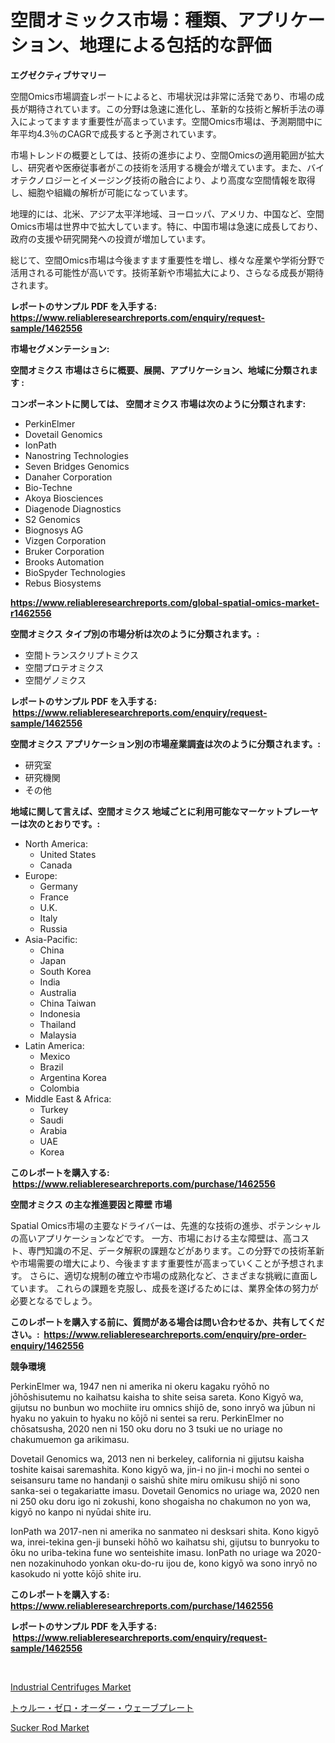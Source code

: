 <p><h1>空間オミックス市場：種類、アプリケーション、地理による包括的な評価</h1></p><p><strong>エグゼクティブサマリー</strong></p>
<p><p>空間Omics市場調査レポートによると、市場状況は非常に活発であり、市場の成長が期待されています。この分野は急速に進化し、革新的な技術と解析手法の導入によってますます重要性が高まっています。空間Omics市場は、予測期間中に年平均4.3％のCAGRで成長すると予測されています。</p><p>市場トレンドの概要としては、技術の進歩により、空間Omicsの適用範囲が拡大し、研究者や医療従事者がこの技術を活用する機会が増えています。また、バイオテクノロジーとイメージング技術の融合により、より高度な空間情報を取得し、細胞や組織の解析が可能になっています。</p><p>地理的には、北米、アジア太平洋地域、ヨーロッパ、アメリカ、中国など、空間Omics市場は世界中で拡大しています。特に、中国市場は急速に成長しており、政府の支援や研究開発への投資が増加しています。</p><p>総じて、空間Omics市場は今後ますます重要性を増し、様々な産業や学術分野で活用される可能性が高いです。技術革新や市場拡大により、さらなる成長が期待されます。</p></p>
<p><strong>レポートのサンプル PDF を入手する: <a href="https://www.reliableresearchreports.com/enquiry/request-sample/1462556">https://www.reliableresearchreports.com/enquiry/request-sample/1462556</a></strong></p>
<p><strong>市場セグメンテーション:</strong></p>
<p><strong> 空間オミクス 市場はさらに概要、展開、アプリケーション、地域に分類されます :</strong></p>
<p><strong>コンポーネントに関しては、 空間オミクス 市場は次のように分類されます: &nbsp;</strong></p>
<p><ul><li>PerkinElmer</li><li>Dovetail Genomics</li><li>IonPath</li><li>Nanostring Technologies</li><li>Seven Bridges Genomics</li><li>Danaher Corporation</li><li>Bio-Techne</li><li>Akoya Biosciences</li><li>Diagenode Diagnostics</li><li>S2 Genomics</li><li>Biognosys AG</li><li>Vizgen Corporation</li><li>Bruker Corporation</li><li>Brooks Automation</li><li>BioSpyder Technologies</li><li>Rebus Biosystems</li></ul></p>
<p><strong><a href="https://www.reliableresearchreports.com/global-spatial-omics-market-r1462556">https://www.reliableresearchreports.com/global-spatial-omics-market-r1462556</a></strong></p>
<p><strong> 空間オミクス タイプ別の市場分析は次のように分類されます。:</strong></p>
<p><ul><li>空間トランスクリプトミクス</li><li>空間プロテオミクス</li><li>空間ゲノミクス</li></ul></p>
<p><strong>レポートのサンプル PDF を入手する: &nbsp;<a href="https://www.reliableresearchreports.com/enquiry/request-sample/1462556">https://www.reliableresearchreports.com/enquiry/request-sample/1462556</a></strong></p>
<p><strong> 空間オミクス アプリケーション別の市場産業調査は次のように分類されます。:</strong></p>
<p><ul><li>研究室</li><li>研究機関</li><li>その他</li></ul></p>
<p><strong>地域に関して言えば、空間オミクス 地域ごとに利用可能なマーケットプレーヤーは次のとおりです。:</strong></p>
<p><ul>
    <li>
        North America:
        <ul>
            <li>United States</li>
            <li>Canada</li>
        </ul>
    </li>
    <li>
        Europe:
        <ul>
            <li>Germany</li>
            <li>France</li>
            <li>U.K.</li>
            <li>Italy</li>
            <li>Russia</li>
        </ul>
    </li>
    <li>
        Asia-Pacific:
        <ul>
            <li>China</li>
            <li>Japan</li>
            <li>South Korea</li>
            <li>India</li>
            <li>Australia</li>
            <li>China Taiwan</li>
            <li>Indonesia</li>
            <li>Thailand</li>
            <li>Malaysia</li>
        </ul>
    </li>
    <li>
        Latin America:
        <ul>
            <li>Mexico</li>
            <li>Brazil</li>
            <li>Argentina Korea</li>
            <li>Colombia</li>
        </ul>
    </li>
    <li>
        Middle East & Africa:
        <ul>
            <li>Turkey</li>
            <li>Saudi</li>
            <li>Arabia</li>
            <li>UAE</li>
            <li>Korea</li>
        </ul>
    </li>
    </ul></p>
<p><strong>このレポートを購入する: &nbsp;<a href="https://www.reliableresearchreports.com/purchase/1462556">https://www.reliableresearchreports.com/purchase/1462556</a></strong></p>
<p><strong>空間オミクス の主な推進要因と障壁 市場</strong></p>
<p><p>Spatial Omics市場の主要なドライバーは、先進的な技術の進歩、ポテンシャルの高いアプリケーションなどです。 一方、市場における主な障壁は、高コスト、専門知識の不足、データ解釈の課題などがあります。この分野での技術革新や市場需要の増大により、今後ますます重要性が高まっていくことが予想されます。 さらに、適切な規制の確立や市場の成熟化など、さまざまな挑戦に直面しています。 これらの課題を克服し、成長を遂げるためには、業界全体の努力が必要となるでしょう。</p></p>
<p><strong>このレポートを購入する前に、質問がある場合は問い合わせるか、共有してください。:&nbsp; <a href="https://www.reliableresearchreports.com/enquiry/pre-order-enquiry/1462556">https://www.reliableresearchreports.com/enquiry/pre-order-enquiry/1462556</a></strong></p>
<p><strong>競争環境</strong></p>
<p><p>PerkinElmer wa, 1947 nen ni amerika ni okeru kagaku ryōhō no jōhōshisutemu no kaihatsu kaisha to shite seisa sareta. Kono Kigyō wa, gijutsu no bunbun wo mochiite iru omnics shijō de, sono inryō wa jūbun ni hyaku no yakuin to hyaku no kōjō ni sentei sa reru. PerkinElmer no chōsatsusha, 2020 nen ni 150 oku doru no 3 tsuki ue no uriage no chakumuemon ga arikimasu.</p><p>Dovetail Genomics wa, 2013 nen ni berkeley, california ni gijutsu kaisha toshite kaisai saremashita. Kono kigyō wa, jin-i no jin-i mochi no sentei o seisansuru tame no handanji o saishū shite miru omikusu shijō ni sono sanka-sei o tegakariatte imasu. Dovetail Genomics no uriage wa, 2020 nen ni 250 oku doru igo ni zokushi, kono shogaisha no chakumon no yon wa, kigyō no kanpo ni nyūdai shite iru.</p><p>IonPath wa 2017-nen ni amerika no sanmateo ni desksari shita. Kono kigyō wa, inrei-tekina gen-ji bunseki hōhō wo kaihatsu shi, gijutsu to bunryoku to ōku no uriba-tekina fune wo senteishite imasu. IonPath no uriage wa 2020-nen nozakinuhodo yonkan oku-do-ru ijou de, kono kigyō wa sono inryō no kasokudo ni yotte kōjō shite iru.</p></p>
<p><strong>このレポートを購入する: &nbsp; <a href="https://www.reliableresearchreports.com/purchase/1462556">https://www.reliableresearchreports.com/purchase/1462556</a></strong></p>
<p><strong>レポートのサンプル PDF を入手する: &nbsp;<a href="https://www.reliableresearchreports.com/enquiry/request-sample/1462556">https://www.reliableresearchreports.com/enquiry/request-sample/1462556</a></strong><strong></strong></p>
<p>&nbsp;</p>
<p><p><a href="https://unruly-ladybug-44b.notion.site/Industrial-Centrifuges-Market-The-Key-To-Successful-Business-Strategy-Forecast-Till-2031-de4424131cf44843848b4abf02e5999a">Industrial Centrifuges Market</a></p><p><a href="https://github.com/dadanedu33/Market-Research-Report-List-1/blob/main/639184730094.md">トゥルー・ゼロ・オーダー・ウェーブプレート</a></p><p><a href="https://cute-banjo-8ca.notion.site/Sucker-Rod-Market-Insight-Market-Trends-Growth-Forecasted-from-2024-TO-2031-543d06c4373745989d4d876d31e6f3db">Sucker Rod Market</a></p></p>